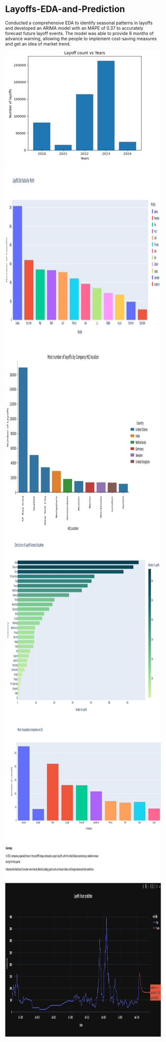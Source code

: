 # Layoffs-EDA-and-Prediction
Conducted a comprehensive EDA to identify seasonal patterns in layoffs and developed an ARIMA model with an MAPE of 0.37 to accurately forecast future layoff events. The model was able to provide 6 months of advance warning, allowing the people to implement cost-saving measures and get an idea of market trend.

![Alt text](https://github.com/shrbh025/Layoffs-EDA-and-Prediction/blob/main/Years.png)
<img src="https://github.com/shrbh025/Layoffs-EDA-and-Prediction/blob/main/ByMonth.png" width="1600" height="600">
<img src="https://github.com/shrbh025/Layoffs-EDA-and-Prediction/blob/main/Location.png" width="1600" height="600">
<img src="https://github.com/shrbh025/Layoffs-EDA-and-Prediction/blob/main/Industries.png" width="1600" height="600">
<img src="https://github.com/shrbh025/Layoffs-EDA-and-Prediction/blob/main/ImpactedCompanies.png" width="1800" height="500">
<img src="https://github.com/shrbh025/Layoffs-EDA-and-Prediction/blob/main/Future%20Prediction.png" width="1800" height="500">
